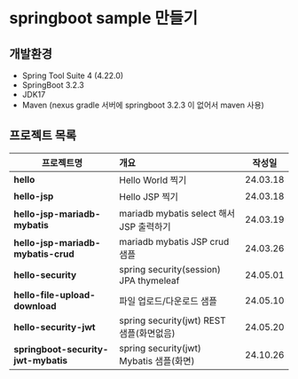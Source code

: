 # springboot sample 만들기

## 개발환경

- Spring Tool Suite 4 (4.22.0)
- SpringBoot 3.2.3
- JDK17
- Maven (nexus gradle 서버에 springboot 3.2.3 이 없어서 maven 사용)

## 프로젝트 목록

| 프로젝트명                         | 개요                                     |  작성일  |
| ---------------------------------- | :--------------------------------------- | :------: |
| **hello**                          | Hello World 찍기                         | 24.03.18 |
| **hello-jsp**                      | Hello JSP 찍기                           | 24.03.18 |
| **hello-jsp-mariadb-mybatis**      | mariadb mybatis select 해서 JSP 출력하기 | 24.03.19 |
| **hello-jsp-mariadb-mybatis-crud** | mariadb mybatis JSP crud 샘플            | 24.03.26 |
| **hello-security**                 | spring security(session) JPA thymeleaf   | 24.05.01 |
| **hello-file-upload-download**     | 파일 업로드/다운로드 샘플                | 24.05.10 |
| **hello-security-jwt**             | spring security(jwt) REST 샘플(화면없음) | 24.05.20 |
| **springboot-security-jwt-mybatis**| spring security(jwt) Mybatis 샘플(화면)  | 24.10.26 |
